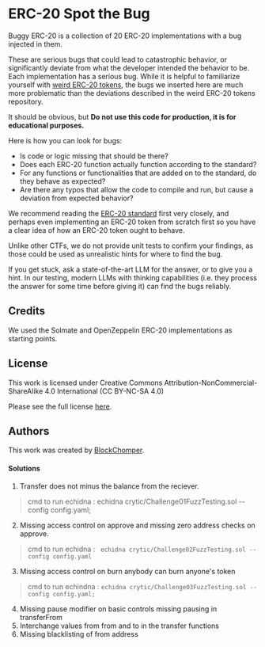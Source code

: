 # ERC-20 Spot the Bug

Buggy ERC-20 is a collection of 20 ERC-20 implementations with a bug injected in them.

These are serious bugs that could lead to catastrophic behavior, or significantly deviate from what the developer intended the behavior to be. Each implementation has a serious bug. While it is helpful to familiarize yourself with [weird ERC-20 tokens](https://github.com/d-xo/weird-erc20), the bugs we inserted here are much more problematic than the deviations described in the weird ERC-20 tokens repository.

It should be obvious, but **Do not use this code for production, it is for educational purposes.**

Here is how you can look for bugs:
- Is code or logic missing that should be there?
- Does each ERC-20 function actually function according to the standard? 
- For any functions or functionalities that are added on to the standard, do they behave as expected?
- Are there any typos that allow the code to compile and run, but cause a deviation from expected behavior?

We recommend reading the [ERC-20 standard](https://eips.ethereum.org/EIPS/eip-20) first very closely, and perhaps even implementing an ERC-20 token from scratch first so you have a clear idea of how an ERC-20 token ought to behave.

Unlike other CTFs, we do not provide unit tests to confirm your findings, as those could be used as unrealistic hints for where to find the bug.

If you get stuck, ask a state-of-the-art LLM for the answer, or to give you a hint. In our testing, modern LLMs with thinking capabilities (i.e. they process the answer for some time before giving it) can find the bugs reliably.

## Credits
We used the Solmate and OpenZeppelin ERC-20 implementations as starting points.

## License
This work is licensed under Creative Commons Attribution-NonCommercial-ShareAlike 4.0 International (CC BY-NC-SA 4.0)

Please see the full license [here](https://creativecommons.org/licenses/by-nc-sa/4.0/).

## Authors
This work was created by [BlockChomper](https://x.com/DegenShaker).


#### Solutions 
1. Transfer does not minus the balance from the reciever.
> cmd to run echidna : echidna crytic/Challenge01FuzzTesting.sol --config config.yaml;
2. Missing access control on approve and missing zero address checks on approve.
> cmd to run echidna : ` echidna crytic/Challenge02FuzzTesting.sol --config config.yaml`
3. Missing access control on burn anybody can burn anyone's token 
> cmd to run echindna : `echidna crytic/Challenge03FuzzTesting.sol --config config.yaml;`
4. Missing pause modifier on basic controls missing pausing in transferFrom
5. Interchange values from from and to in the transfer functions 
6. Missing blacklisting of from address 